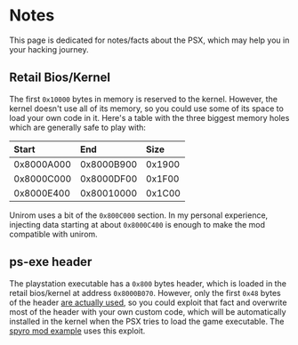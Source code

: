 # Notes
This page is dedicated for notes/facts about the PSX, which may help you in your hacking journey.

## Retail Bios/Kernel
The first `0x10000` bytes in memory is reserved to the kernel. However, the kernel doesn't use all of its memory, so you could use some of its space to load your own code in it. Here's a table with the three biggest memory holes which are generally safe to play with:

| Start | End | Size |
| :- | :- | :- |
| 0x8000A000 | 0x8000B900 | 0x1900 |
| 0x8000C000 | 0x8000DF00 | 0x1F00 |
| 0x8000E400 | 0x80010000 | 0x1C00 |

Unirom uses a bit of the `0x800C000` section. In my personal experience, injecting data starting at about `0x8000C400` is enough to make the mod compatible with unirom.

## ps-exe header
The playstation executable has a `0x800` bytes header, which is loaded in the retail bios/kernel at address `0x8000B070`. However, only the first `0x48` bytes of the header [are actually used](https://github.com/pcsx-redux/nugget/blob/main/ps-exe.ld#L53-L95), so you could exploit that fact and overwrite most of the header with your own custom code, which will be automatically installed in the kernel when the PSX tries to load the game executable. The [spyro mod example](../games/Example_SpyroRiptosRage/mods/Speedometer/) uses this exploit.